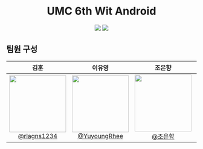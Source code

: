 <h1 align="center">UMC 6th Wit Android</h1>
<div align="center"></div>

<div align="center">
<img src="https://img.shields.io/badge/Android%20Studio-3DDC84?style=flat-square&logo=Android%20Studio&logoColor=white" />
<img src="https://img.shields.io/badge/Kotlin-7F52FF?style=flat-square&logo=Kotlin&logoColor=white" />
</div>

## 팀원 구성

<div align="center">

| **김훈** | **이유영** | **조은향** | **진채민** |
| :------: |  :------: | :------: | :------: |
| [<img src="https://avatars.githubusercontent.com/u/126846654?v=4" height=150 width=150> <br/> @rlagns1234](https://github.com/rlagns1234) | [<img src="https://avatars.githubusercontent.com/u/127360730?s=96&v=4" height=150 width=150> <br/> @YuyoungRhee](https://github.com/) | [<img src="" height=150 width=150> <br/> @조은향](https://github.com/) | [<img src="https://avatars.githubusercontent.com/u/156405074?v=4" height=150 width=150> <br/> @CHAEMIN-0](https://github.com/CHAEMIN-0) |

</div>
